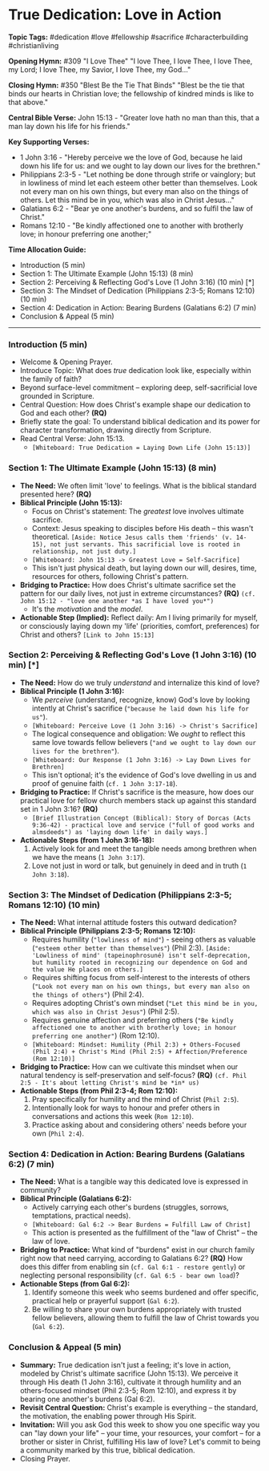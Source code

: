 # True Dedication: Love in Action

**Topic Tags:** #dedication #love #fellowship #sacrifice #characterbuilding
#christianliving

**Opening Hymn:** #309 "I Love Thee" "I love Thee, I love Thee, I love Thee, my
Lord; I love Thee, my Savior, I love Thee, my God..."

**Closing Hymn:** #350 "Blest Be the Tie That Binds" "Blest be the tie that
binds our hearts in Christian love; the fellowship of kindred minds is like to
that above."

**Central Bible Verse:** John 15:13 - "Greater love hath no man than this, that
a man lay down his life for his friends."

**Key Supporting Verses:**

- 1 John 3:16 - "Hereby perceive we the love of God, because he laid down his
  life for us: and we ought to lay down our lives for the brethren."
- Philippians 2:3-5 - "Let nothing be done through strife or vainglory; but in
  lowliness of mind let each esteem other better than themselves. Look not every
  man on his own things, but every man also on the things of others. Let this
  mind be in you, which was also in Christ Jesus..."
- Galatians 6:2 - "Bear ye one another's burdens, and so fulfil the law of
  Christ."
- Romans 12:10 - "Be kindly affectioned one to another with brotherly love; in
  honour preferring one another;"

**Time Allocation Guide:**

- Introduction (5 min)
- Section 1: The Ultimate Example (John 15:13) (8 min)
- Section 2: Perceiving & Reflecting God's Love (1 John 3:16) (10 min) [*]
- Section 3: The Mindset of Dedication (Philippians 2:3-5; Romans 12:10) (10
  min)
- Section 4: Dedication in Action: Bearing Burdens (Galatians 6:2) (7 min)
- Conclusion & Appeal (5 min)

---

### Introduction (5 min)

- Welcome & Opening Prayer.
- Introduce Topic: What does _true_ dedication look like, especially within the
  family of faith?
- Beyond surface-level commitment – exploring deep, self-sacrificial love
  grounded in Scripture.
- Central Question: How does Christ's example shape our dedication to God and
  each other? **(RQ)**
- Briefly state the goal: To understand biblical dedication and its power for
  character transformation, drawing directly from Scripture.
- Read Central Verse: John 15:13.
  - `[Whiteboard: True Dedication = Laying Down Life (John 15:13)]`

### Section 1: The Ultimate Example (John 15:13) (8 min)

- **The Need:** We often limit 'love' to feelings. What is the biblical standard
  presented here? **(RQ)**
- **Biblical Principle (John 15:13):**
  - Focus on Christ's statement: The _greatest_ love involves ultimate
    sacrifice.
  - Context: Jesus speaking to disciples before His death – this wasn't
    theoretical.
    `[Aside: Notice Jesus calls them 'friends' (v. 14-15), not just servants. This sacrificial love is rooted in relationship, not just duty.]`
  - `[Whiteboard: John 15:13 -> Greatest Love = Self-Sacrifice]`
  - This isn't just physical death, but laying down our will, desires, time,
    resources for others, following Christ's pattern.
- **Bridging to Practice:** How does Christ's ultimate sacrifice set the pattern
  for our daily lives, not just in extreme circumstances? **(RQ)**
  `(cf. John 15:12 - "love one another *as I have loved you*")`
  - It's the _motivation_ and the _model_.
- **Actionable Step (Implied):** Reflect daily: Am I living primarily for
  myself, or consciously laying down my 'life' (priorities, comfort,
  preferences) for Christ and others? `[Link to John 15:13]`

### Section 2: Perceiving & Reflecting God's Love (1 John 3:16) (10 min) [*]

- **The Need:** How do we truly _understand_ and internalize this kind of love?
- **Biblical Principle (1 John 3:16):**
  - We _perceive_ (understand, recognize, know) God's love by looking intently
    at Christ's sacrifice (`"because he laid down his life for us"`).
  - `[Whiteboard: Perceive Love (1 John 3:16) -> Christ's Sacrifice]`
  - The logical consequence and obligation: We _ought_ to reflect this same love
    towards fellow believers
    (`"and we ought to lay down our lives for the brethren"`).
  - `[Whiteboard: Our Response (1 John 3:16) -> Lay Down Lives for Brethren]`
  - This isn't optional; it's the evidence of God's love dwelling in us and
    proof of genuine faith (`cf. 1 John 3:17-18`).
- **Bridging to Practice:** If Christ's sacrifice is the measure, how does our
  practical love for fellow church members stack up against this standard set in
  1 John 3:16? **(RQ)**
  - `[Brief Illustration Concept (Biblical): Story of Dorcas (Acts 9:36-42) - practical love and service ("full of good works and almsdeeds") as 'laying down life' in daily ways.]`
- **Actionable Steps (from 1 John 3:16-18):**
  1.  Actively look for and meet the tangible needs among brethren when we have
      the means (`1 John 3:17`).
  2.  Love not just in word or talk, but genuinely in deed and in truth
      (`1 John 3:18`).

### Section 3: The Mindset of Dedication (Philippians 2:3-5; Romans 12:10) (10 min)

- **The Need:** What internal attitude fosters this outward dedication?
- **Biblical Principle (Philippians 2:3-5; Romans 12:10):**
  - Requires humility (`"lowliness of mind"`) - seeing others as valuable
    (`"esteem other better than themselves"`) (Phil 2:3).
    `[Aside: 'Lowliness of mind' (tapeinophrosuné) isn't self-deprecation, but humility rooted in recognizing our dependence on God and the value He places on others.]`
  - Requires shifting focus from self-interest to the interests of others
    (`"Look not every man on his own things, but every man also on the things of others"`)
    (Phil 2:4).
  - Requires adopting Christ's own mindset
    (`"Let this mind be in you, which was also in Christ Jesus"`) (Phil 2:5).
  - Requires genuine affection and preferring others
    (`"Be kindly affectioned one to another with brotherly love; in honour preferring one another"`)
    (Rom 12:10).
  - `[Whiteboard: Mindset: Humility (Phil 2:3) + Others-Focused (Phil 2:4) + Christ's Mind (Phil 2:5) + Affection/Preference (Rom 12:10)]`
- **Bridging to Practice:** How can we cultivate this mindset when our natural
  tendency is self-preservation and self-focus? **(RQ)**
  `(cf. Phil 2:5 - It's about letting Christ's mind be *in* us)`
- **Actionable Steps (from Phil 2:3-4; Rom 12:10):**
  1.  Pray specifically for humility and the mind of Christ (`Phil 2:5`).
  2.  Intentionally look for ways to honour and prefer others in conversations
      and actions this week (`Rom 12:10`).
  3.  Practice asking about and considering others' needs before your own
      (`Phil 2:4`).

### Section 4: Dedication in Action: Bearing Burdens (Galatians 6:2) (7 min)

- **The Need:** What is a tangible way this dedicated love is expressed in
  community?
- **Biblical Principle (Galatians 6:2):**
  - Actively carrying each other's burdens (struggles, sorrows, temptations,
    practical needs).
  - `[Whiteboard: Gal 6:2 -> Bear Burdens = Fulfill Law of Christ]`
  - This action is presented as the fulfillment of the "law of Christ" – the law
    of love.
- **Bridging to Practice:** What kind of "burdens" exist in our church family
  right now that need carrying, according to Galatians 6:2? **(RQ)** How does
  this differ from enabling sin (`cf. Gal 6:1 - restore gently`) or neglecting
  personal responsibility (`cf. Gal 6:5 - bear own load`)?
- **Actionable Steps (from Gal 6:2):**
  1.  Identify someone this week who seems burdened and offer specific,
      practical help or prayerful support (`Gal 6:2`).
  2.  Be willing to share your own burdens appropriately with trusted fellow
      believers, allowing them to fulfill the law of Christ towards you
      (`Gal 6:2`).

### Conclusion & Appeal (5 min)

- **Summary:** True dedication isn't just a feeling; it's love in action,
  modeled by Christ's ultimate sacrifice (John 15:13). We perceive it through
  His death (1 John 3:16), cultivate it through humility and an others-focused
  mindset (Phil 2:3-5; Rom 12:10), and express it by bearing one another's
  burdens (Gal 6:2).
- **Revisit Central Question:** Christ's example is everything – the standard,
  the motivation, the enabling power through His Spirit.
- **Invitation:** Will you ask God this week to show you one specific way you
  can "lay down your life" – your time, your resources, your comfort – for a
  brother or sister in Christ, fulfilling His law of love? Let's commit to being
  a community marked by this true, biblical dedication.
- Closing Prayer.
